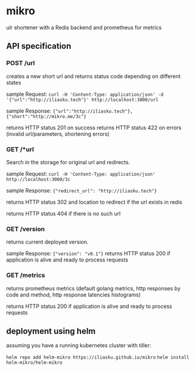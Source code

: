 # mikro
ulr shortener with a Redis backend and prometheus for metrics

## API specification


### POST /url

creates a new short url and returns status code depending on different states

sample Request: `curl -H 'Content-Type: application/json' -d '{"url":"http://iliasku.tech"}' http://localhost:3000/url`

sample Response: `{"url":"http://iliasku.tech"}, {"short":"http://mikro.me/3c"}`

returns HTTP status 201 on success
returns HTTP status 422 on errors (invalid url/parameters, shortening errors)
### GET /*url

Search in the storage for original url and redirects.

sample Request: `curl -H 'Content-Type: application/json' http://localhost:3000/3c`

sample Response: `{"redirect_url": "http://iliasku.tech"}`

returns HTTP status 302 and location to redirect if the url exists in redis

returns HTTP status 404 if there is no such url
### GET /version

returns current deployed version.

sample Response: `{"version": "v0.1"}`
returns HTTP status 200 if application is alive and ready to process requests
### GET /metrics

returns prometheus metrics (default golang metrics, http responses by code and method, http response latencies histograms)

returns HTTP status 200 if application is alive and ready to process requests



## deployment using helm

assuming you have a running kubernetes cluster with tiller:

`helm repo add helm-mikro https://iliasku.github.io/mikro`
`helm install helm-mikro/helm-mikro`
